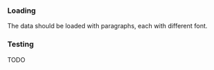 ### Loading

The data should be loaded with paragraphs, each with different font.

### Testing

TODO
